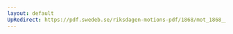 ```yaml
---
layout: default
UpRedirect: https://pdf.swedeb.se/riksdagen-motions-pdf/1868/mot_1868__ak__00109/mot_1868__ak__00109_001.pdf
---
```

